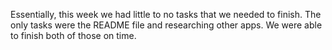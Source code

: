 Essentially, this week we had little to no tasks that we needed to finish. The only tasks were the README file and researching other apps. We were able to finish both of those on time.